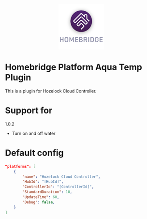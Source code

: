 
<p align="center">
<img alt="Home Bridge logotype" src="https://github.com/homebridge/branding/raw/master/logos/homebridge-wordmark-logo-vertical.png" width="150">
</p>

# Homebridge Platform Aqua Temp Plugin
This is a plugin for Hozelock Cloud Controller.

# Support for
1.0.2
* Turn on and off water

# Default config
```json
"platforms": [
    {
        "name": "Hozelock Cloud Controller",
        "HubId": "[HubId]",
        "ControllerId": "[ControllerId]",
        "StandardDuration": 10,
        "UpdateTime": 60,
        "Debug": false,
    }
]
```
